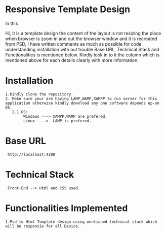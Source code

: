 # Responsive Template Design
In this 

 Hi, 
        It is a template design the content  of the layout is not resizing the place when browser is zoom in and out the browser window and it is recreated from PSD, I have written comments as much as possible for code understanding installation with out trouble Base URL, Technical Stack and Functionalities is mentioned below. Kindly look in to it the column which is mentioned above for each details clearly with more information.
        
# Installation 
    1.Kindly clone the repository.
    2. Make sure your are having LAMP,WAMP,XAMPP to run server for this application otherwise kindly download any one software depends up-on OS.
       2.1 OS:
            Windows ---> XAMPP,WAMP are prefered.
            Linux ---->  LAMP is prefered.
    
# Base URL

     http://localhost:4200  
     
# Technical Stack

     Front-End --> Html and CSS used.
     
# Functionalities Implemented
    1.Psd to Html Template design using mentioned technical stack which will be responsie for all Device.
